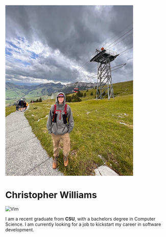 <img src="img/switzerland_2023.jpeg" width="400">

# Christopher Williams
![Vim](https://img.shields.io/badge/Vim-Lover-green?logo=vim&logoColor=green&style=plastic)

I am a recent graduate from **CSU**, with a bachelors degree in Computer Science. I am currently looking for a job to kickstart my career in software development.
